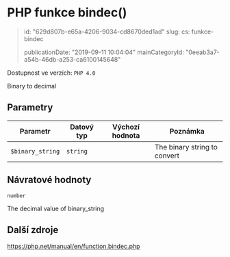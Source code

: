 PHP funkce bindec()
===================

> id: "629d807b-e65a-4206-9034-cd8670ded1ad"
> slug:
> 	cs: funkce-bindec
> 
> publicationDate: "2019-09-11 10:04:04"
> mainCategoryId: "0eeab3a7-a54b-46db-a253-ca6100145648"

Dostupnost ve verzích: `PHP 4.0`

Binary to decimal


Parametry
--------------

| Parametr | Datový typ | Výchozí hodnota | Poznámka |
|-----|-----|-----|-----|
| `$binary_string` | `string` |  | The binary string to convert |


Návratové hodnoty
----------------

`number`

The decimal value of binary_string

Další zdroje
------------

https://php.net/manual/en/function.bindec.php
